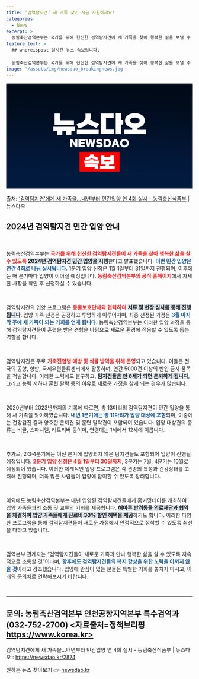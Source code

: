 ```yaml
---
title: ‘검역탐지견’ 새 가족 찾기 지금 지원하세요!
categories:
  - News
excerpt: >
  농림축산검역본부는 국가를 위해 헌신한 검역탐지견이 새 가족을 찾아 행복한 삶을 보낼 수 있도록 2024년 검…
feature_text: >
  ## whereispost 실시간 뉴스 속보입니다.

  농림축산검역본부는 국가를 위해 헌신한 검역탐지견이 새 가족을 찾아 행복한 삶을 보낼 수 있도록 2024년 검…
image: '/assets/img/newsdao_breakingnews.jpg'
---
```


![뉴스다오 속보](/assets/img/newsdao_breakingnews.jpg)

<p>출처: <a href="https://newsdao.kr/2874" rel="dofollow">‘검역탐지견’에게 새 가족을…내년부터 민간입양 연 4회 실시 - 농림축산식품부</a> | 뉴스다오</p>

<h2 data-ke-size="size26">2024년 검역탐지견 민간 입양 안내</h2>

<p data-ke-size="size16">&nbsp;</p> 

농림축산검역본부는 <b><span style="color: #ee2323;">국가를 위해 헌신한 검역탐지견들이 새 가족을 찾아 행복한 삶을 살 수 있도록 </span></b> <b><span style="background-color: #21538527;">2024년 검역탐지견 민간 입양을 시행</span></b>한다고 발표했습니다. <b><span style="color: #1a5490;">이번 민간 입양은 연간 4회로 나눠 실시됩니다.</span></b> 1분기 입양 신청은 1월 1일부터 31일까지 진행되며, 이후에는 매 분기마다 입양이 이어질 예정입니다. <b><span style="color: #ee2323;">농림축산검역본부의 공식 홈페이지</span></b>에서 자세한 사항을 확인 후 신청하실 수 있습니다.

<p data-ke-size="size16">&nbsp;</p> 

검역탐지견의 입양 프로그램은 <b><span style="color: #ee2323;">동물보호단체와 협력하여</span></b> <b><span style="background-color: #21538527;">서류 및 현장 심사를 통해 진행됩니다</span></b>. 입양 가족 선정은 공정하고 투명하게 이루어지며, 최종 선정된 가정은 <b><span style="color: #1a5490;">3월 마지막 주에 새 가족이 되는 기회를 얻게 됩니다.</span></b> 농림축산검역본부는 이러한 입양 과정을 통해 검역탐지견들이 훈련을 받은 경험을 바탕으로 새로운 환경에 적응할 수 있도록 돕는 역할을 합니다.

<p data-ke-size="size16">&nbsp;</p> 

검역탐지견은 주로 <b><span style="color: #ee2323;">가축전염병 예방 및 식물 방역을 위해 운영</span></b>되고 있습니다. 이들은 전국의 공항, 항만, 국제우편물류센터에서 활동하며, 연간 5000건 이상의 반입 금지 품목을 적발합니다. 이러한 노력에도 불구하고, <b><span style="background-color: #21538527;">탐지견들은 만 8세가 되면 은퇴하게 됩니다</span></b>, 그리고 능력 저하나 훈련 탈락 등의 이유로 새로운 가정을 찾게 되는 경우가 많습니다.

<p data-ke-size="size16">&nbsp;</p> 

2020년부터 2023년까지의 기록에 따르면, 총 13마리의 검역탐지견이 민간 입양을 통해 새 가족을 맞이하였습니다. <b><span style="color: #1a5490;">내년 1분기에는 총 11마리가 입양 대상에 포함</span></b>되며, 이중에는 건강검진 결과 양호한 은퇴견 및 훈련 탈락견이 포함되어 있습니다. 입양 대상견의 종류는 비글, 스파니엘, 리트리버 등이며, 연령대는 1세에서 12세에 이릅니다.

<p data-ke-size="size16">&nbsp;</p> 

추가로, 2·3·4분기에는 이전 분기에 입양되지 않은 탐지견들도 포함되어 입양이 진행될 예정입니다. <b><span style="color: #ee2323;">2분기 입양 신청은 4월 1일부터 30일까지</span></b>, 3분기는 7월, 4분기는 10월로 예정되어 있습니다. 이러한 체계적인 입양 프로그램은 각 견종의 특성과 건강상태를 고려해 진행되며, 더욱 많은 사람들이 입양에 참여할 수 있도록 장려합니다.

<p data-ke-size="size16">&nbsp;</p> 

이외에도 농림축산검역본부는 매년 입양된 검역탐지견들에게 홈커밍데이를 개최하여 입양 가족들과의 소통 및 교류의 기회를 제공합니다. <b><span style="background-color: #21538527;">해마루 반려동물 의료재단과 협약을 체결하여 입양 가족들에게 진료비 30% 할인 혜택을 제공</span></b>하기도 합니다. 이러한 다양한 프로그램을 통해 검역탐지견들이 새로운 가정에서 안정적으로 정착할 수 있도록 최선을 다하고 있습니다.

<p data-ke-size="size16">&nbsp;</p> 

검역본부 관계자는 “검역탐지견들이 새로운 가족과 만나 행복한 삶을 살 수 있도록 지속적으로 소통할 것”이라며, <b><span style="color: #1a5490;">향후에도 검역탐지견들의 복지 향상을 위한 노력을 아끼지 않을 것</span></b>이라고 강조했습니다. 입양에 관심이 있는 분들은 특별한 기회를 놓치지 마시고, 아래의 문의처로 연락해보시기 바랍니다.

<p data-ke-size="size16">&nbsp;</p> 

---
문의: 농림축산검역본부 인천공항지역본부 특수검역과 (032-752-2700)
<자료출처=정책브리핑 https://www.korea.kr>
---

검역탐지견에게 새 가족을…내년부터 민간입양 연 4회 실시 - 농림축산식품부 | 뉴스다오  : https://newsdao.kr/2874 

원하는 뉴스 찾아보기 👉 <a href="https://newsdao.kr" rel="dofollow">newsdao.kr</a>



